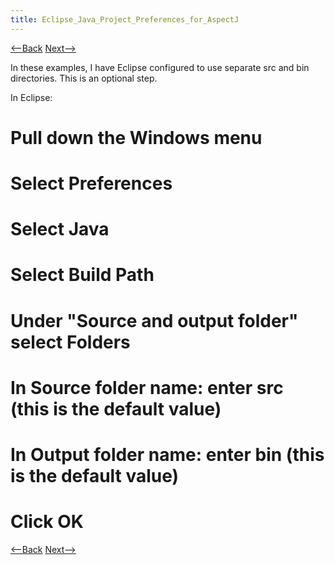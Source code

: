```yaml
---
title: Eclipse_Java_Project_Preferences_for_AspectJ
---
```

[<--Back]({{site.pagesurl}}/Eclipse_Java_Language_Preferences_for_AspectJ) [Next-->]({{site.pagesurl}}/Save_Workspace_Configurations_for_AspectJ)

In these examples, I have Eclipse configured to use separate src and bin directories. This is an optional step.

In Eclipse:
# Pull down the **Windows** menu
# Select **Preferences**
# Select **Java**
# Select **Build Path**
# Under "Source and output folder" select **Folders**
# In **Source folder name:** enter **src** (this is the default value)
# In **Output folder name:** enter **bin** (this is the default value)
# Click **OK**

[<--Back]({{site.pagesurl}}/Eclipse_Java_Language_Preferences_for_AspectJ) [Next-->]({{site.pagesurl}}/Save_Workspace_Configurations_for_AspectJ)
